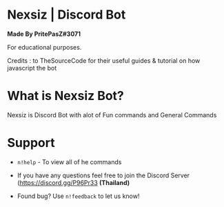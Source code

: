 # Nexsiz | Discord Bot
**Made By PritePasZ#3071**

For educational purposes.

Credits : to TheSourceCode for their useful guides & tutorial on how javascript the bot

# What is Nexsiz Bot?

Nexsiz is Discord Bot with alot of Fun commands and General Commands

# Support
* `n!help` - To view all of he commands

* If you have any questions feel free to join the Discord Server (https://discord.gg/P96Pr33 **(Thailand)**

* Found bug? Use `n!feedback` to let us know!
